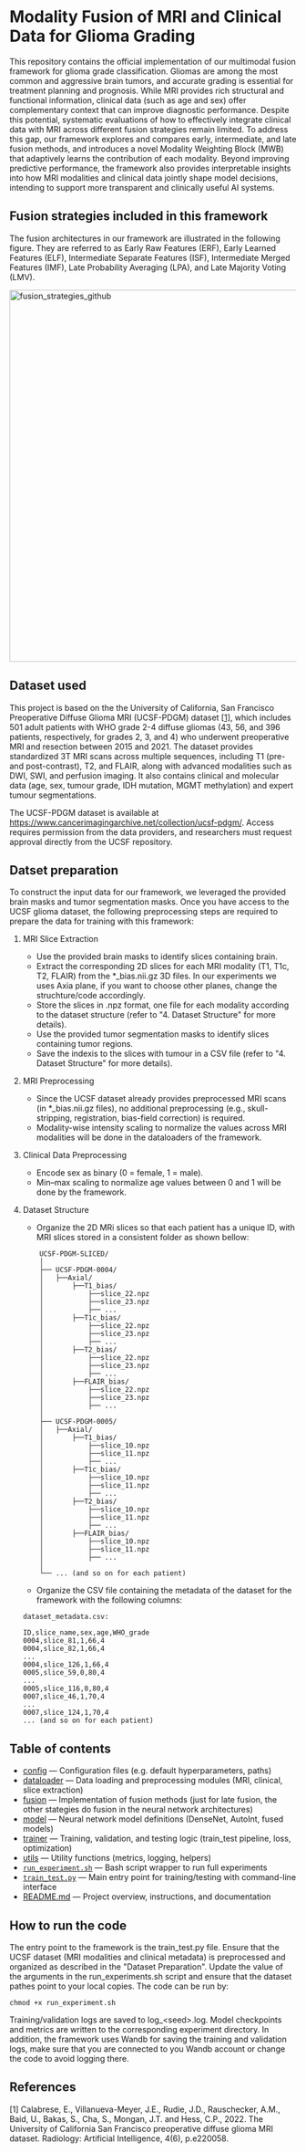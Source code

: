 # Modality Fusion of MRI and Clinical Data for Glioma Grading
This repository contains the official implementation of our multimodal fusion framework for glioma grade classification. Gliomas are among the most common and aggressive brain tumors, and accurate grading is essential for treatment planning and prognosis. While MRI provides rich structural and functional information, clinical data (such as age and sex) offer complementary context that can improve diagnostic performance. Despite this potential, systematic evaluations of how to effectively integrate clinical data with MRI across different fusion strategies remain limited. To address this gap, our framework explores and compares early, intermediate, and late fusion methods, and introduces a novel Modality Weighting Block (MWB) that adaptively learns the contribution of each modality. Beyond improving predictive performance, the framework also provides interpretable insights into how MRI modalities and clinical data jointly shape model decisions, intending to support more transparent and clinically useful AI systems.
## Fusion strategies included in this framework
The fusion architectures in our framework are illustrated in the following figure. They are referred to as Early Raw Features (ERF), Early Learned Features (ELF), Intermediate Separate Features (ISF), Intermediate Merged Features (IMF), Late Probability Averaging (LPA), and Late Majority Voting (LMV). 


<img width="1100" height="652" alt="fusion_strategies_github" src="https://github.com/user-attachments/assets/2cb00303-520b-4383-94dd-8f35da3be278" />


## Dataset used
This project is based on the the University of California, San Francisco Preoperative Diffuse Glioma MRI (UCSF-PDGM) dataset [[1]](#1), which includes 501 adult patients with WHO grade 2-4 diffuse gliomas (43, 56, and 396 patients, respectively, for grades 2, 3, and 4) who underwent preoperative MRI and resection between 2015 and 2021. The dataset provides standardized 3T MRI scans across multiple sequences, including T1 (pre- and post-contrast), T2, and FLAIR, along with advanced modalities such as DWI, SWI, and perfusion imaging. It also contains clinical and molecular data (age, sex, tumour grade, IDH mutation, MGMT methylation) and expert tumour segmentations.

The UCSF-PDGM dataset is available at https://www.cancerimagingarchive.net/collection/ucsf-pdgm/. Access requires permission from the data providers, and researchers must request approval directly from the UCSF repository.

## Datset preparation
To construct the input data for our framework, we leveraged the provided brain masks and tumor segmentation masks. Once you have access to the UCSF glioma dataset, the following preprocessing steps are required to prepare the data for training with this framework:

1. MRI Slice Extraction
    * Use the provided brain masks to identify slices containing brain. 
    * Extract the corresponding 2D slices for each MRI modality (T1, T1c, T2, FLAIR) from the *_bias.nii.gz 3D files. In our experiments we uses Axia plane, if you want to choose other planes, change the struchture/code accordingly.
    * Store the slices in .npz format, one file for each modality according to the dataset structure (refer to "4. Dataset Structure" for more details).
    * Use the provided tumor segmentation masks to identify slices containing tumor regions.
    * Save the indexis to the slices with tumour in a CSV file (refer to "4. Dataset Structure" for more details).

2. MRI Preprocessing
    * Since the UCSF dataset already provides preprocessed MRI scans (in *_bias.nii.gz files), no additional preprocessing (e.g., skull-stripping, registration, bias-field correction) is required.
    * Modality-wise intensity scaling to normalize the values across MRI modalities will be done in the dataloaders of the framework.

3. Clinical Data Preprocessing
    * Encode sex as binary (0 = female, 1 = male).
    * Min–max scaling to normalize age values between 0 and 1 will be done by the framework.

4. Dataset Structure
    * Organize the 2D MRi slices so that each patient has a unique ID, with MRI slices stored in a consistent folder as shown bellow:

    ```
        UCSF-PDGM-SLICED/
        │
        ├── UCSF-PDGM-0004/
        │   ├──Axial/
        │       ├──T1_bias/
        │           ├──slice_22.npz
        │           ├──slice_23.npz
        │           ├── ...
        │       ├──T1c_bias/
        │           ├──slice_22.npz
        │           ├──slice_23.npz
        │           ├── ...
        │       ├──T2_bias/
        │           ├──slice_22.npz
        │           ├──slice_23.npz
        │           ├── ...
        │       ├──FLAIR_bias/
        │           ├──slice_22.npz
        │           ├──slice_23.npz
        │           ├── ...
        │
        ├── UCSF-PDGM-0005/
        │   ├──Axial/
        │       ├──T1_bias/
        │           ├──slice_10.npz
        │           ├──slice_11.npz
        │           ├── ...
        │       ├──T1c_bias/
        │           ├──slice_10.npz
        │           ├──slice_11.npz
        │           ├── ...
        │       ├──T2_bias/
        │           ├──slice_10.npz
        │           ├──slice_11.npz
        │           ├── ...
        │       ├──FLAIR_bias/
        │           ├──slice_10.npz
        │           ├──slice_11.npz
        │           ├── ...        
        │
        └── ... (and so on for each patient)
    ```
    * Organize the CSV file containing the metadata of the dataset for the framework with the following columns:

    ```
    dataset_metadata.csv:

    ID,slice_name,sex,age,WHO_grade
    0004,slice_81,1,66,4
    0004,slice_82,1,66,4
    ...
    0004,slice_126,1,66,4
    0005,slice_59,0,80,4
    ...
    0005,slice_116,0,80,4
    0007,slice_46,1,70,4
    ...
    0007,slice_124,1,70,4
    ... (and so on for each patient)
    ```    

## Table of contents
- [config](config/) — Configuration files (e.g. default hyperparameters, paths)  
- [dataloader](dataloader/) — Data loading and preprocessing modules (MRI, clinical, slice extraction)  
- [fusion](fusion/) — Implementation of fusion methods (just for late fusion, the other stategies do fusion in the neural network architectures)  
- [model](model/) — Neural network model definitions (DenseNet, AutoInt, fused models)  
- [trainer](trainer/) — Training, validation, and testing logic (train_test pipeline, loss, optimization)  
- [utils](utils/) — Utility functions (metrics, logging, helpers)  
- [`run_experiment.sh`](run_experiment.sh) — Bash script wrapper to run full experiments  
- [`train_test.py`](train_test.py) — Main entry point for training/testing with command-line interface  
- [README.md](README.md) — Project overview, instructions, and documentation

## How to run the code
The entry point to the framework is the train_test.py file. Ensure that the UCSF dataset (MRI modalities and clinical metadata) is preprocessed and organized as described in the "Dataset Preparation". Update the value of the arguments in the run_experiments.sh script and ensure that the dataset pathes point to your local copies. The code can be run by:
```
chmod +x run_experiment.sh
``` 
Training/validation logs are saved to log_\<seed\>.log. Model checkpoints and metrics are written to the corresponding experiment directory. In addition, the framework uses Wandb for saving the training and validation logs, make sure that you are connected to you Wandb account or change the code to avoid logging there.

## References
<a id="1">[1]</a> 
Calabrese, E., Villanueva-Meyer, J.E., Rudie, J.D., Rauschecker, A.M., Baid, U., Bakas, S., Cha, S., Mongan, J.T. and Hess, C.P., 2022. The University of California San Francisco preoperative diffuse glioma MRI dataset. Radiology: Artificial Intelligence, 4(6), p.e220058.





